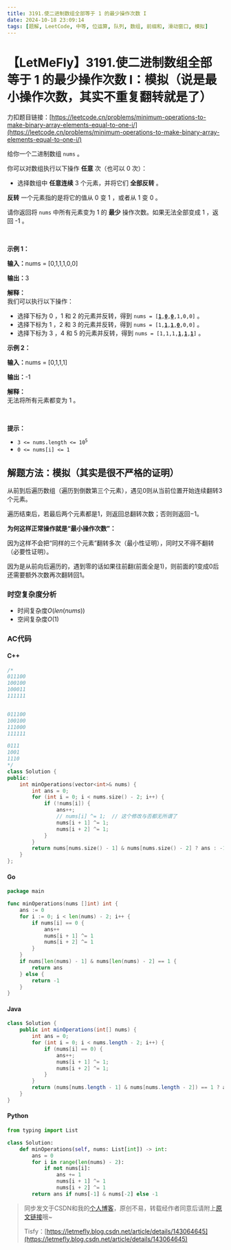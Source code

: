 ```yaml
---
title: 3191.使二进制数组全部等于 1 的最少操作次数 I
date: 2024-10-18 23:09:14
tags: [题解, LeetCode, 中等, 位运算, 队列, 数组, 前缀和, 滑动窗口, 模拟]
---
```


# 【LetMeFly】3191.使二进制数组全部等于 1 的最少操作次数 I：模拟（说是最小操作次数，其实不重复翻转就是了）

力扣题目链接：[https://leetcode.cn/problems/minimum-operations-to-make-binary-array-elements-equal-to-one-i/](https://leetcode.cn/problems/minimum-operations-to-make-binary-array-elements-equal-to-one-i/)

<p>给你一个二进制数组&nbsp;<code>nums</code>&nbsp;。</p>

<p>你可以对数组执行以下操作 <strong>任意</strong>&nbsp;次（也可以 0 次）：</p>

<ul>
	<li>选择数组中 <strong>任意连续</strong>&nbsp;3 个元素，并将它们 <strong>全部反转</strong>&nbsp;。</li>
</ul>

<p><strong>反转</strong>&nbsp;一个元素指的是将它的值从 0 变 1 ，或者从 1 变 0 。</p>

<p>请你返回将 <code>nums</code>&nbsp;中所有元素变为 1 的 <strong>最少</strong>&nbsp;操作次数。如果无法全部变成 1 ，返回 -1 。</p>

<p>&nbsp;</p>

<p><strong class="example">示例 1：</strong></p>

<div class="example-block">
<p><span class="example-io"><b>输入：</b>nums = [0,1,1,1,0,0]</span></p>

<p><span class="example-io"><b>输出：</b>3</span></p>

<p><strong>解释：</strong><br />
我们可以执行以下操作：</p>

<ul>
	<li>选择下标为 0 ，1 和 2 的元素并反转，得到&nbsp;<code>nums = [<u><strong>1</strong></u>,<u><strong>0</strong></u>,<u><strong>0</strong></u>,1,0,0]</code>&nbsp;。</li>
	<li>选择下标为 1 ，2 和 3 的元素并反转，得到&nbsp;<code>nums = [1,<u><strong>1</strong></u>,<u><strong>1</strong></u>,<strong><u>0</u></strong>,0,0]</code>&nbsp;。</li>
	<li>选择下标为 3 ，4 和 5 的元素并反转，得到&nbsp;<code>nums = [1,1,1,<strong><u>1</u></strong>,<u><strong>1</strong></u>,<u><strong>1</strong></u>]</code>&nbsp;。</li>
</ul>
</div>

<p><strong class="example">示例 2：</strong></p>

<div class="example-block">
<p><span class="example-io"><b>输入：</b>nums = [0,1,1,1]</span></p>

<p><span class="example-io"><b>输出：</b>-1</span></p>

<p><strong>解释：</strong><br />
无法将所有元素都变为 1 。</p>
</div>

<p>&nbsp;</p>

<p><strong>提示：</strong></p>

<ul>
	<li><code>3 &lt;= nums.length &lt;= 10<sup>5</sup></code></li>
	<li><code>0 &lt;= nums[i] &lt;= 1</code></li>
</ul>

## 解题方法：模拟（其实是很不严格的证明）

从前到后遍历数组（遍历到倒数第三个元素），遇见$0$则从当前位置开始连续翻转3个元素。

遍历结束后，若最后两个元素都是$1$，则返回总翻转次数；否则则返回$-1$。

**为何这样正常操作就是“最小操作次数”：**

因为这样不会把“同样的三个元素”翻转多次（最小性证明），同时又不得不翻转（必要性证明）。

因为是从前向后遍历的，遇到零的话如果往前翻(前面全是1)，则前面的1变成0后还需要额外次数再次翻转回1。

### 时空复杂度分析

+ 时间复杂度$O(len(nums))$
+ 空间复杂度$O(1)$

### AC代码

#### C++

```cpp
/*
011100
100100
100011
111111


011100
100100
111000
111111

0111
1001
1110
*/
class Solution {
public:
    int minOperations(vector<int>& nums) {
        int ans = 0;
        for (int i = 0; i < nums.size() - 2; i++) {
            if (!nums[i]) {
                ans++;
                // nums[i] ^= 1;  // 这个修改与否都无所谓了
                nums[i + 1] ^= 1;
                nums[i + 2] ^= 1;
            }
        }
        return nums[nums.size() - 1] & nums[nums.size() - 2] ? ans : -1;
    }
};
```

#### Go

```go
package main

func minOperations(nums []int) int {
    ans := 0
    for i := 0; i < len(nums) - 2; i++ {
        if nums[i] == 0 {
            ans++
            nums[i + 1] ^= 1
            nums[i + 2] ^= 1
        }
    }
    if nums[len(nums) - 1] & nums[len(nums) - 2] == 1 {
        return ans
    } else {
        return -1
    }
}
```

#### Java

```java
class Solution {
    public int minOperations(int[] nums) {
        int ans = 0;
        for (int i = 0; i < nums.length - 2; i++) {
            if (nums[i] == 0) {
                ans++;
                nums[i + 1] ^= 1;
                nums[i + 2] ^= 1;
            }
        }
        return (nums[nums.length - 1] & nums[nums.length - 2]) == 1 ? ans : -1;
    }
}
```

#### Python

```python
from typing import List

class Solution:
    def minOperations(self, nums: List[int]) -> int:
        ans = 0
        for i in range(len(nums) - 2):
            if not nums[i]:
                ans += 1
                nums[i + 1] ^= 1
                nums[i + 2] ^= 1
        return ans if nums[-1] & nums[-2] else -1

```

> 同步发文于CSDN和我的[个人博客](https://blog.letmefly.xyz/)，原创不易，转载经作者同意后请附上[原文链接](https://blog.letmefly.xyz/2024/10/18/LeetCode%203191.%E4%BD%BF%E4%BA%8C%E8%BF%9B%E5%88%B6%E6%95%B0%E7%BB%84%E5%85%A8%E9%83%A8%E7%AD%89%E4%BA%8E1%E7%9A%84%E6%9C%80%E5%B0%91%E6%93%8D%E4%BD%9C%E6%AC%A1%E6%95%B0I/)哦~
>
> Tisfy：[https://letmefly.blog.csdn.net/article/details/143064645](https://letmefly.blog.csdn.net/article/details/143064645)
